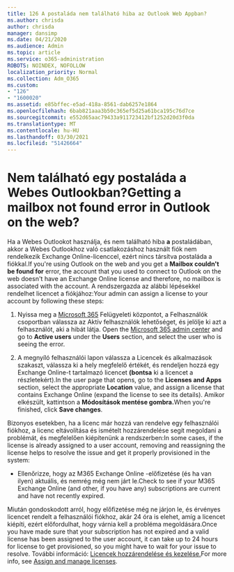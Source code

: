 ```yaml
---
title: 126 A postaláda nem található hiba az Outlook Web Appban?
ms.author: chrisda
author: chrisda
manager: dansimp
ms.date: 04/21/2020
ms.audience: Admin
ms.topic: article
ms.service: o365-administration
ROBOTS: NOINDEX, NOFOLLOW
localization_priority: Normal
ms.collection: Adm_O365
ms.custom:
- "126"
- "1600020"
ms.assetid: e85bffec-e5ad-418a-8561-dab6257e1864
ms.openlocfilehash: 6bab821aaa3b50c365ef5d25a61bca195c76d7ce
ms.sourcegitcommit: e552d65aac79433a911723412bf1252d20d3f0da
ms.translationtype: MT
ms.contentlocale: hu-HU
ms.lasthandoff: 03/30/2021
ms.locfileid: "51426664"
---
```

# <a name="getting-a-mailbox-not-found-error-in-outlook-on-the-web"></a><span data-ttu-id="bb9de-102">Nem található egy postaláda a Webes Outlookban?</span><span class="sxs-lookup"><span data-stu-id="bb9de-102">Getting a mailbox not found error in Outlook on the web?</span></span>

<span data-ttu-id="bb9de-103">Ha a Webes Outlookot használja, és nem található hiba **a** postaládában, akkor a Webes Outlookhoz való csatlakozáshoz használt fiók nem rendelkezik Exchange Online-licenccel, ezért nincs társítva postaláda a fiókkal.</span><span class="sxs-lookup"><span data-stu-id="bb9de-103">If you're using Outlook on the web and you get a **Mailbox couldn't be found for** error, the account that you used to connect to Outlook on the web doesn't have an Exchange Online license and therefore, no mailbox is associated with the account.</span></span> <span data-ttu-id="bb9de-104">A rendszergazda az alábbi lépésekkel rendelhet licencet a fiókjához:</span><span class="sxs-lookup"><span data-stu-id="bb9de-104">Your admin can assign a license to your account by following these steps:</span></span>

1. <span data-ttu-id="bb9de-105">Nyissa meg a [Microsoft 365](https://portal.office.com/adminportal/home#/homepage) Felügyeleti központot, a Felhasználók csoportban válassza az Aktív felhasználók lehetőséget, és jelölje ki azt a felhasználót, aki a hibát látja.  </span><span class="sxs-lookup"><span data-stu-id="bb9de-105">Open the [Microsoft 365 admin center](https://portal.office.com/adminportal/home#/homepage) and go to **Active users** under the **Users** section, and select the user who is seeing the error.</span></span>

2. <span data-ttu-id="bb9de-106">A megnyíló felhasználói lapon válassza a Licencek és alkalmazások  szakaszt, válassza ki a hely megfelelő értékét, és rendeljen hozzá egy Exchange Online-t tartalmazó licencet **(bontsa** ki a licencet a részletekért).</span><span class="sxs-lookup"><span data-stu-id="bb9de-106">In the user page that opens, go to the **Licenses and Apps** section, select the appropriate **Location** value, and assign a license that contains Exchange Online (expand the license to see its details).</span></span> <span data-ttu-id="bb9de-107">Amikor elkészült, kattintson a **Módosítások mentése gombra.**</span><span class="sxs-lookup"><span data-stu-id="bb9de-107">When you're finished, click **Save changes**.</span></span>

<span data-ttu-id="bb9de-108">Bizonyos esetekben, ha a licenc már hozzá van rendelve egy felhasználói fiókhoz, a licenc eltávolítása és ismételt hozzárendelése segít megoldani a problémát, és megfelelően kiépítenünk a rendszerben:</span><span class="sxs-lookup"><span data-stu-id="bb9de-108">In some cases, if the license is already assigned to a user account, removing and reassigning the license helps to resolve the issue and get it properly provisioned in the system:</span></span> 

- <span data-ttu-id="bb9de-109">Ellenőrizze, hogy az M365 Exchange Online -előfizetése (és ha van ilyen) aktuális, és nemrég még nem járt le.</span><span class="sxs-lookup"><span data-stu-id="bb9de-109">Check to see if your M365 Exchange Online (and other, if you have any) subscriptions are current and have not recently expired.</span></span>

<span data-ttu-id="bb9de-110">Miután gondoskodott arról, hogy előfizetése még ne járjon le, és érvényes licencet rendelt a felhasználói fiókhoz, akár 24 óra is elehet, amíg a licencet kiépíti, ezért előfordulhat, hogy várnia kell a probléma megoldására.</span><span class="sxs-lookup"><span data-stu-id="bb9de-110">Once you have made sure that your subscription has not expired and a valid license has been assigned to the user account, it can take up to 24 hours for license to get provisioned, so you might have to wait for your issue to resolve.</span></span> <span data-ttu-id="bb9de-111">További információ: [Licencek hozzárendelése és kezelése.](https://docs.microsoft.com/deployoffice/overview-licensing-activation-microsoft-365-apps#assign-and-manage-licenses)</span><span class="sxs-lookup"><span data-stu-id="bb9de-111">For more info, see [Assign and manage licenses](https://docs.microsoft.com/deployoffice/overview-licensing-activation-microsoft-365-apps#assign-and-manage-licenses).</span></span>